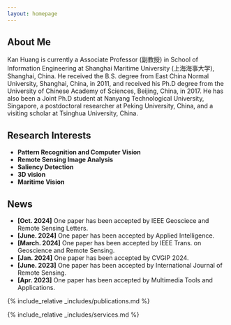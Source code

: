 ```yaml
---
layout: homepage
---
```


## About Me

Kan Huang is currently a Associate Professor (副教授) in School of Information Engineering at Shanghai Maritime University (上海海事大学), Shanghai, China. He received the B.S. degree from East China Normal University, Shanghai, China, in 2011, and received his Ph.D degree from the University of Chinese Academy of Sciences, Beijing, China, in 2017. He has also been a Joint Ph.D student at Nanyang Technological University, Singapore, a postdoctoral researcher at Peking University, China, and a visiting scholar at Tsinghua University, China.

## Research Interests

- **Pattern Recognition and Computer Vision**
- **Remote Sensing Image Analysis**
- **Saliency Detection**
- **3D vision**
- **Maritime Vision**

## News

- **[Oct. 2024]** One paper has been accepted by IEEE Geosciece and Remote Sensing Letters.
- **[June. 2024]** One paper has been accepted by Applied Intelligence.
- **[March. 2024]** One paper has been accepted by IEEE Trans. on Geoscience and Remote Sensing.
- **[Jan. 2024]** One paper has been accepted by CVGIP 2024.
- **[June. 2023]** One paper has been accepted by International Journal of Remote Sensing.
- **[Apr. 2023]** One paper has been accepted by Multimedia Tools and Applications.

{% include_relative _includes/publications.md %}

{% include_relative _includes/services.md %}
